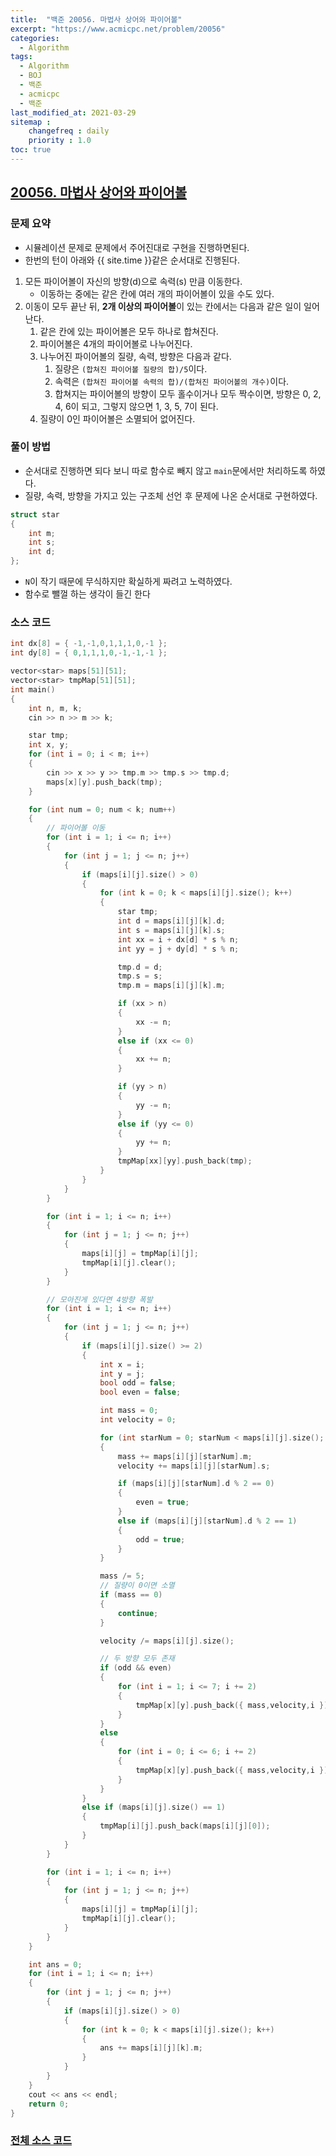 ```yaml
---
title:  "백준 20056. 마법사 상어와 파이어볼"
excerpt: "https://www.acmicpc.net/problem/20056"
categories:
  - Algorithm
tags:
  - Algorithm
  - BOJ
  - 백준
  - acmicpc
  - 백준
last_modified_at: 2021-03-29
sitemap :
    changefreq : daily
    priority : 1.0
toc: true
---
```

## [20056. 마법사 상어와 파이어볼](https://www.acmicpc.net/problem/20056)
### 문제 요약
- 시뮬레이션 문제로 문제에서 주어진대로 구현을 진행하면된다.
- 한번의 턴이 아래와 {{ site.time }}같은 순서대로 진행된다.

1. 모든 파이어볼이 자신의 방향(d)으로 속력(s) 만큼 이동한다.
    - 이동하는 중에는 같은 칸에 여러 개의 파이어볼이 있을 수도 있다.
2. 이동이 모두 끝난 뒤, **2개 이상의 파이어볼**이 있는 칸에서는 다음과 같은 일이 일어난다.
    1. 같은 칸에 있는 파이어볼은 모두 하나로 합쳐진다.
    2. 파이어볼은 4개의 파이어볼로 나누어진다.
    3. 나누어진 파이어볼의 질량, 속력, 방향은 다음과 같다.
       1. 질량은 `(합쳐진 파이어볼 질량의 합)/5`이다.
       2. 속력은 `(합쳐진 파이어볼 속력의 합)/(합쳐진 파이어볼의 개수)`이다.
       3. 합쳐지는 파이어볼의 방향이 모두 홀수이거나 모두 짝수이면, 방향은 0, 2, 4, 6이 되고, 그렇지 않으면 1, 3, 5, 7이 된다.
    4. 질량이 0인 파이어볼은 소멸되어 없어진다.

### 풀이 방법
- 순서대로 진행하면 되다 보니 따로 함수로 빼지 않고 `main`문에서만 처리하도록 하였다.
- 질량, 속력, 방향을 가지고 있는 구조체 선언 후 문제에 나온 순서대로 구현하였다.

```cpp
struct star
{
    int m;
    int s;
    int d;
};
```

- `N`이 작기 때문에 무식하지만 확실하게 짜려고 노력하였다.
- 함수로 뺄껄 하는 생각이 들긴 한다

### 소스 코드
```cpp
int dx[8] = { -1,-1,0,1,1,1,0,-1 };
int dy[8] = { 0,1,1,1,0,-1,-1,-1 };

vector<star> maps[51][51];
vector<star> tmpMap[51][51];
int main()
{
    int n, m, k;
    cin >> n >> m >> k;

    star tmp;
    int x, y;
    for (int i = 0; i < m; i++)
    {
        cin >> x >> y >> tmp.m >> tmp.s >> tmp.d;
        maps[x][y].push_back(tmp);
    }

    for (int num = 0; num < k; num++)
    {
        // 파이어볼 이동
        for (int i = 1; i <= n; i++)
        {
            for (int j = 1; j <= n; j++)
            {
                if (maps[i][j].size() > 0)
                {
                    for (int k = 0; k < maps[i][j].size(); k++)
                    {
                        star tmp;
                        int d = maps[i][j][k].d;
                        int s = maps[i][j][k].s;
                        int xx = i + dx[d] * s % n;
                        int yy = j + dy[d] * s % n;

                        tmp.d = d;
                        tmp.s = s;
                        tmp.m = maps[i][j][k].m;

                        if (xx > n)
                        {
                            xx -= n;
                        }
                        else if (xx <= 0)
                        {
                            xx += n;
                        }

                        if (yy > n)
                        {
                            yy -= n;
                        }
                        else if (yy <= 0)
                        {
                            yy += n;
                        }
                        tmpMap[xx][yy].push_back(tmp);
                    }
                }
            }
        }

        for (int i = 1; i <= n; i++)
        {
            for (int j = 1; j <= n; j++)
            {
                maps[i][j] = tmpMap[i][j];
                tmpMap[i][j].clear();
            }
        }

        // 모아진게 있다면 4방향 폭발
        for (int i = 1; i <= n; i++)
        {
            for (int j = 1; j <= n; j++)
            {
                if (maps[i][j].size() >= 2)
                {
                    int x = i;
                    int y = j;
                    bool odd = false;
                    bool even = false;

                    int mass = 0;
                    int velocity = 0;

                    for (int starNum = 0; starNum < maps[i][j].size(); starNum++)
                    {
                        mass += maps[i][j][starNum].m;
                        velocity += maps[i][j][starNum].s;

                        if (maps[i][j][starNum].d % 2 == 0)
                        {
                            even = true;
                        }
                        else if (maps[i][j][starNum].d % 2 == 1)
                        {
                            odd = true;
                        }
                    }

                    mass /= 5;
                    // 질량이 0이면 소멸
                    if (mass == 0)
                    {
                        continue;
                    }

                    velocity /= maps[i][j].size();

                    // 두 방향 모두 존재
                    if (odd && even)
                    {
                        for (int i = 1; i <= 7; i += 2)
                        {
                            tmpMap[x][y].push_back({ mass,velocity,i });
                        }
                    }
                    else
                    {
                        for (int i = 0; i <= 6; i += 2)
                        {
                            tmpMap[x][y].push_back({ mass,velocity,i });
                        }
                    }
                }
                else if (maps[i][j].size() == 1)
                {
                    tmpMap[i][j].push_back(maps[i][j][0]);
                }
            }
        }

        for (int i = 1; i <= n; i++)
        {
            for (int j = 1; j <= n; j++)
            {
                maps[i][j] = tmpMap[i][j];
                tmpMap[i][j].clear();
            }
        }
    }

    int ans = 0;
    for (int i = 1; i <= n; i++)
    {
        for (int j = 1; j <= n; j++)
        {
            if (maps[i][j].size() > 0)
            {
                for (int k = 0; k < maps[i][j].size(); k++)
                {
                    ans += maps[i][j][k].m;
                }
            }
        }
    }
    cout << ans << endl;
    return 0;
}
```

### [전체 소스 코드](https://github.com/tdm1223/Algorithm/blob/master/acmicpc.net/source/20056.cpp)